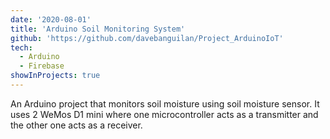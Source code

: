 ```yaml
---
date: '2020-08-01'
title: 'Arduino Soil Monitoring System'
github: 'https://github.com/davebanguilan/Project_ArduinoIoT'
tech:
  - Arduino
  - Firebase
showInProjects: true
---
```


An Arduino project that monitors soil moisture using soil moisture sensor. It uses 2 WeMos D1 mini where one microcontroller acts as a transmitter and the other one acts as a receiver.
